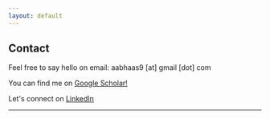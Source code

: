 ```yaml
---
layout: default
---
```

## Contact
 
Feel free to say hello on email: aabhaas9 [at] gmail [dot] com

You can find me on [Google Scholar!](https://scholar.google.com/citations?user=RZFBI7sAAAAJ&hl=en)

Let's connect on [LinkedIn](https://www.linkedin.com/in/aabhaas-vaish/)

---
